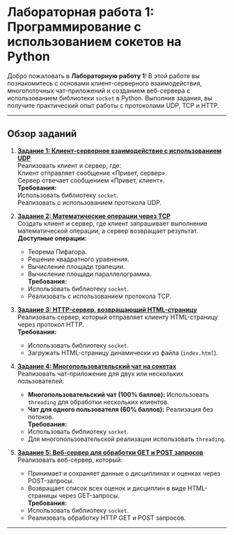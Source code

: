 # Лабораторная работа 1: Программирование с использованием сокетов на Python

Добро пожаловать в **Лабораторную работу 1**! В этой работе вы познакомитесь с основами клиент-серверного взаимодействия, многопоточных чат-приложений и созданием веб-сервера с использованием библиотеки `socket` в Python. Выполнив задания, вы получите практический опыт работы с протоколами UDP, TCP и HTTP.

---

## Обзор заданий

1. **[Задание 1: Клиент-серверное взаимодействие с использованием UDP](Lr1/task1.md)**  
   Реализовать клиент и сервер, где:  
   Клиент отправляет сообщение «Привет, сервер».  
   Сервер отвечает сообщением «Привет, клиент».  
   **Требования:**  
   Использовать библиотеку `socket`.  
   Реализовать с использованием протокола UDP.

2. **[Задание 2: Математические операции через TCP](Lr1/task2.md)**  
   Создать клиент и сервер, где клиент запрашивает выполнение математической операции, а сервер возвращает результат.  
   **Доступные операции:**
   - Теорема Пифагора.
   - Решение квадратного уравнения.
   - Вычисление площади трапеции.
   - Вычисление площади параллелограмма.  
   **Требования:**
   - Использовать библиотеку `socket`.
   - Реализовать с использованием протокола TCP.

3. **[Задание 3: HTTP-сервер, возвращающий HTML-страницу](Lr1/task3.md)**  
   Реализовать сервер, который отправляет клиенту HTML-страницу через протокол HTTP.  
   **Требования:**
   - Использовать библиотеку `socket`.
   - Загружать HTML-страницу динамически из файла (`index.html`).

4. **[Задание 4: Многопользовательский чат на сокетах](Lr1/task4.md)**  
   Реализовать чат-приложение для двух или нескольких пользователей:
   - **Многопользовательский чат (100% баллов):** Использовать `threading` для обработки нескольких клиентов.
   - **Чат для одного пользователя (60% баллов):** Реализация без потоков.  
   **Требования:**
   - Использовать библиотеку `socket`.
   - Для многопользовательской реализации использовать `threading`.

5. **[Задание 5: Веб-сервер для обработки GET и POST запросов](Lr1/task5.md)**  
   Реализовать веб-сервер, который:
   - Принимает и сохраняет данные о дисциплинах и оценках через POST-запросы.
   - Возвращает список всех оценок и дисциплин в виде HTML-страницы через GET-запросы.  
   **Требования:**
   - Использовать библиотеку `socket`.
   - Реализовать обработку HTTP GET и POST запросов.

---
